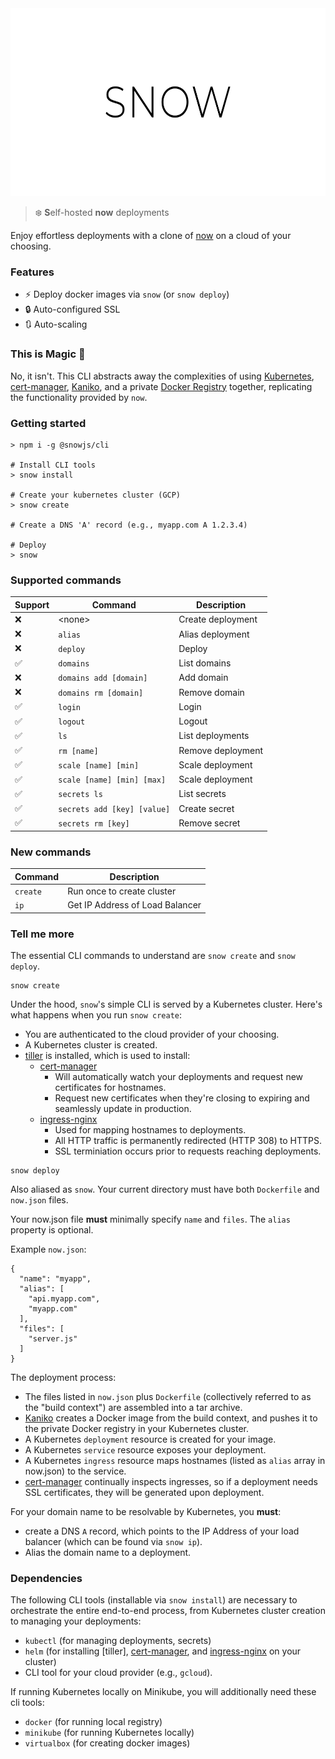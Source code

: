 <div align="center">
  <img height="300" src="./logo.svg">
</div>

> :snowflake: **S**elf-hosted **now** deployments 

Enjoy effortless deployments with a clone of [now][now] on a cloud of your choosing.

### Features
 - ⚡️ Deploy docker images via `snow` (or `snow deploy`)
 - 🔒 Auto-configured SSL
 - 🔃 Auto-scaling

### This is Magic 🔮

No, it isn't. This CLI abstracts away the complexities of using [Kubernetes], [cert-manager], [Kaniko], and a private [Docker Registry] together, replicating the functionality provided by `now`.

### Getting started

```
> npm i -g @snowjs/cli

# Install CLI tools
> snow install

# Create your kubernetes cluster (GCP)
> snow create

# Create a DNS 'A' record (e.g., myapp.com A 1.2.3.4)

# Deploy
> snow
```

### Supported commands

| Support            | Command                     | Description       |
|--------------------|-----------------------------|-------------------|
| :x:                | \<none\>                    | Create deployment |
| :x:                | `alias`                     | Alias deployment  |
| :x:                | `deploy`                    | Deploy            |
| :white_check_mark: | `domains`                   | List domains      |
| :x:                | `domains add [domain]`      | Add domain        |
| :x:                | `domains rm [domain]`       | Remove domain     |
| :white_check_mark: | `login`                     | Login             |
| :white_check_mark: | `logout`                    | Logout            |
| :white_check_mark: | `ls`                        | List deployments  |
| :white_check_mark: | `rm [name]`                 | Remove deployment |
| :white_check_mark: | `scale [name] [min]`        | Scale deployment  |
| :white_check_mark: | `scale [name] [min] [max]`  | Scale deployment  |
| :white_check_mark: | `secrets ls`                | List secrets      |
| :white_check_mark: | `secrets add [key] [value]` | Create secret     |
| :white_check_mark: | `secrets rm [key]`          | Remove secret     |

### New commands

| Command  | Description                     |
|----------|---------------------------------|
| `create` | Run once to create cluster      |
| `ip`     | Get IP Address of Load Balancer |

### Tell me more

The essential CLI commands to understand are `snow create` and `snow deploy`.

```
snow create
```

Under the hood, `snow`'s simple CLI is served by a Kubernetes cluster. Here's what happens when you run `snow create`:

 - You are authenticated to the cloud provider of your choosing.
 - A Kubernetes cluster is created.
 - [tiller][helm] is installed, which is used to install:
   - [cert-manager] 
     - Will automatically watch your deployments and request new certificates for hostnames.
     - Request new certificates when they're closing to expiring and seamlessly update in production.
   - [ingress-nginx]
     - Used for mapping hostnames to deployments.
     - All HTTP traffic is permanently redirected (HTTP 308) to HTTPS.
     - SSL terminiation occurs prior to requests reaching deployments.

```
snow deploy
```

Also aliased as `snow`. Your current directory must have both `Dockerfile` and `now.json` files.

Your now.json file **must** minimally specify `name` and `files`. The `alias` property is optional.

Example `now.json`:

```
{
  "name": "myapp",
  "alias": [
    "api.myapp.com",
    "myapp.com"
  ],
  "files": [
    "server.js"
  ]
}
```

The deployment process:

 - The files listed in `now.json` plus `Dockerfile` (collectively referred to as the "build context") are assembled into a tar archive.
 - [Kaniko] creates a Docker image from the build context, and pushes it to the private Docker registry in your Kubernetes cluster.
 - A Kubernetes `deployment` resource is created for your image.
 - A Kubernetes `service` resource exposes your deployment.
 - A Kubernetes `ingress` resource maps hostnames (listed as `alias` array in now.json) to the service.
 - [cert-manager] continually inspects ingresses, so if a deployment needs SSL certificates, they will be generated upon deployment.

For your domain name to be resolvable by Kubernetes, you **must**:
 - create a DNS `A` record, which points to the IP Address of your load balancer (which can be found via `snow ip`).
 - Alias the domain name to a deployment.

### Dependencies

The following CLI tools (installable via `snow install`) are necessary to orchestrate the entire end-to-end process, from Kubernetes cluster creation to managing your deployments:

- `kubectl` (for managing deployments, secrets)
- `helm` (for installing [tiller], [cert-manager], and [ingress-nginx] on your cluster)
- CLI tool for your cloud provider (e.g., `gcloud`).

If running Kubernetes locally on Minikube, you will additionally need these cli tools:

- `docker` (for running local registry)
- `minikube` (for running Kubernetes locally)
- `virtualbox` (for creating docker images)

[cert-manager]: https://github.com/jetstack/cert-manager
[docker registry]: https://github.com/helm/charts/tree/master/stable/docker-registry
[now]: https://github.com/zeit/now-cli
[ingress]: https://kubernetes.io/docs/concepts/services-networking/ingress/
[ingress-nginx]: https://github.com/kubernetes/ingress-nginx
[kaniko]: https://github.com/GoogleContainerTools/kaniko
[kubernetes]: https://kubernetes.io/
[helm]: https://docs.helm.sh/
[docker]: https://www.docker.com/
[letsencrypt]: https://letsencrypt.org/
[minikube]: https://kubernetes.io/docs/setup/minikube/
